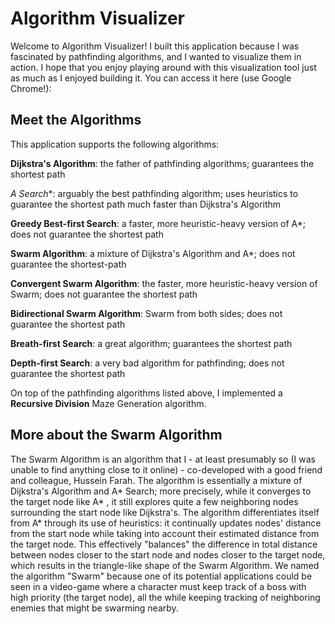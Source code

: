 # Algorithm Visualizer

Welcome to Algorithm Visualizer! I built this application because I was fascinated by pathfinding algorithms, and I wanted to visualize them in action. I hope that you enjoy playing around with this visualization tool just as much as I enjoyed building it. You can access it here (use Google Chrome!):

## Meet the Algorithms

This application supports the following algorithms: 

**Dijkstra's Algorithm**: the father of pathfinding algorithms; guarantees the shortest path

**A* Search**: arguably the best pathfinding algorithm; uses heuristics to guarantee the shortest path much faster than Dijkstra's Algorithm

**Greedy Best-first Search**: a faster, more heuristic-heavy version of A*; does not guarantee the shortest path

**Swarm Algorithm**: a mixture of Dijkstra's Algorithm and A*; does not guarantee the shortest-path

**Convergent Swarm Algorithm**: the faster, more heuristic-heavy version of Swarm; does not guarantee the shortest path

**Bidirectional Swarm Algorithm**: Swarm from both sides; does not guarantee the shortest path

**Breath-first Search**: a great algorithm; guarantees the shortest path

**Depth-first Search**: a very bad algorithm for pathfinding; does not guarantee the shortest path

On top of the pathfinding algorithms listed above, I implemented a **Recursive Division** Maze Generation algorithm.

## More about the Swarm Algorithm

The Swarm Algorithm is an algorithm that I - at least presumably so (I was unable to find anything close to it online) - co-developed with a good friend and colleague, Hussein Farah. The algorithm is essentially a mixture of Dijkstra's Algorithm and A* Search; more precisely, while it converges to the target node like A* , it still explores quite a few neighboring nodes surrounding the start node like Dijkstra's. The algorithm differentiates itself from A* through its use of heuristics: it continually updates nodes' distance from the start node while taking into account their estimated distance from the target node. This effectively "balances" the difference in total distance between nodes closer to the start node and nodes closer to the target node, which results in the triangle-like shape of the Swarm Algorithm. We named the algorithm "Swarm" because one of its potential applications could be seen in a video-game where a character must keep track of a boss with high priority (the target node), all the while keeping tracking of neighboring enemies that might be swarming nearby. 
